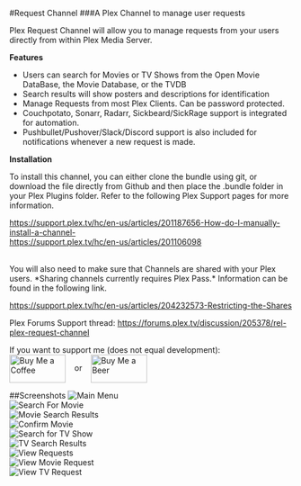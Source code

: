 #Request Channel
###A Plex Channel to manage user requests

Plex Request Channel will allow you to manage requests from your users directly from within Plex Media Server.

**Features**
* Users can search for Movies or TV Shows from the Open Movie DataBase, the Movie Database, or the TVDB 
* Search results will show posters and descriptions for identification
* Manage Requests from most Plex Clients. Can be password protected.
* Couchpotato, Sonarr, Radarr, Sickbeard/SickRage support is integrated for automation.
* Pushbullet/Pushover/Slack/Discord support is also included for notifications whenever a new request is made.


**Installation**

To install this channel, you can either clone the bundle using git, or download the file directly from Github and then place the .bundle folder in your Plex Plugins folder. Refer to the following Plex Support pages for more information.

https://support.plex.tv/hc/en-us/articles/201187656-How-do-I-manually-install-a-channel- <br>
https://support.plex.tv/hc/en-us/articles/201106098

<br>
You will also need to make sure that Channels are shared with your Plex users. *Sharing channels currently requires Plex Pass.*
Information can be found in the following link.

https://support.plex.tv/hc/en-us/articles/204232573-Restricting-the-Shares


Plex Forums Support thread:
https://forums.plex.tv/discussion/205378/rel-plex-request-channel

If you want to support me (does not equal development): <br>
<a href="https://www.paypal.me/ngovil21/1" target=blank><img src=http://imgur.com/WSVZSTW.png alt="Buy Me a Coffee" height=50 width=100 align='center'></a> &nbsp;&nbsp; or &nbsp;&nbsp; <a href="https://www.paypal.me/ngovil21/3" target=blank><img src=http://imgur.com/gnvlm6n.jpg alt="Buy Me a Beer" height=50 width=100 align='center'></a>

##Screenshots
![Main Menu](http://i.imgur.com/SC0Q9dp.jpg "Main Menu") <br>
![Search For Movie](http://i.imgur.com/JMnDAd2.jpg "Search for Movie") <br>
![Movie Search Results](http://i.imgur.com/JCLtpOI.jpg "Movie Search Results with Summaries") <br>
![Confirm Movie](http://i.imgur.com/O5xmAC9.jpg "Confirm Movie Request") <br>
![Search for TV Show](http://i.imgur.com/4lhyle0.jpg "Search for TV Show") <br>
![TV Search Results](http://i.imgur.com/uLXXWpQ.jpg "TV Search Results") <br>
![View Requests](http://i.imgur.com/1qWNBIk.jpg "View Requests") <br>
![View Movie Request](http://i.imgur.com/tIEnKiH.jpg "View Movie Request") <br>
![View TV Request](http://i.imgur.com/1TGcekp.jpg "View TV Request")
